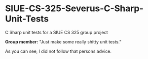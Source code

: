 # SIUE-CS-325-Severus-C-Sharp-Unit-Tests
C Sharp unit tests for a SIUE CS 325 group project

**Group member:** "Just make some really shitty unit tests."

As you can see, I did not follow that persons advice.
